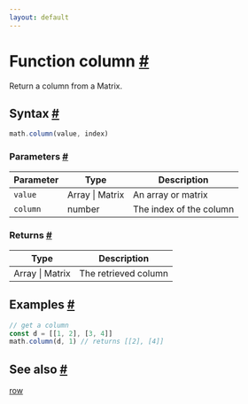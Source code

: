 ```yaml
---
layout: default
---
```


<!-- Note: This file is automatically generated from source code comments. Changes made in this file will be overridden. -->

<h1 id="function-column">Function column <a href="#function-column" title="Permalink">#</a></h1>

Return a column from a Matrix.


<h2 id="syntax">Syntax <a href="#syntax" title="Permalink">#</a></h2>

```js
math.column(value, index)
```

<h3 id="parameters">Parameters <a href="#parameters" title="Permalink">#</a></h3>

Parameter | Type | Description
--------- | ---- | -----------
`value` | Array &#124; Matrix | An array or matrix
`column` | number | The index of the column

<h3 id="returns">Returns <a href="#returns" title="Permalink">#</a></h3>

Type | Description
---- | -----------
Array &#124; Matrix | The retrieved column


<h2 id="examples">Examples <a href="#examples" title="Permalink">#</a></h2>

```js
// get a column
const d = [[1, 2], [3, 4]]
math.column(d, 1) // returns [[2], [4]]
```


<h2 id="see-also">See also <a href="#see-also" title="Permalink">#</a></h2>

[row](row.html)
